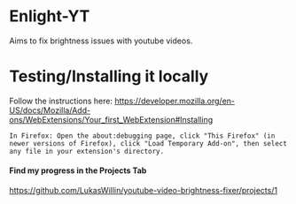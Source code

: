 # Enlight-YT

Aims to fix brightness issues with youtube videos.

# Testing/Installing it locally

Follow the instructions here: https://developer.mozilla.org/en-US/docs/Mozilla/Add-ons/WebExtensions/Your_first_WebExtension#Installing

`In Firefox: Open the about:debugging page, click "This Firefox" (in newer versions of Firefox), click "Load Temporary Add-on", then select any file in your extension's directory.`

#### Find my progress in the Projects Tab

https://github.com/LukasWillin/youtube-video-brightness-fixer/projects/1
